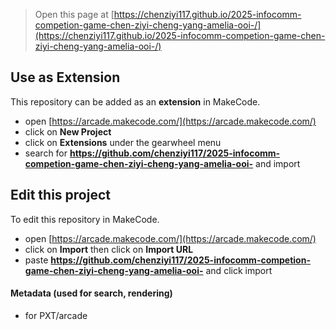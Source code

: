  


> Open this page at [https://chenziyi117.github.io/2025-infocomm-competion-game-chen-ziyi-cheng-yang-amelia-ooi-/](https://chenziyi117.github.io/2025-infocomm-competion-game-chen-ziyi-cheng-yang-amelia-ooi-/)

## Use as Extension

This repository can be added as an **extension** in MakeCode.

* open [https://arcade.makecode.com/](https://arcade.makecode.com/)
* click on **New Project**
* click on **Extensions** under the gearwheel menu
* search for **https://github.com/chenziyi117/2025-infocomm-competion-game-chen-ziyi-cheng-yang-amelia-ooi-** and import

## Edit this project

To edit this repository in MakeCode.

* open [https://arcade.makecode.com/](https://arcade.makecode.com/)
* click on **Import** then click on **Import URL**
* paste **https://github.com/chenziyi117/2025-infocomm-competion-game-chen-ziyi-cheng-yang-amelia-ooi-** and click import

#### Metadata (used for search, rendering)

* for PXT/arcade
<script src="https://makecode.com/gh-pages-embed.js"></script><script>makeCodeRender("{{ site.makecode.home_url }}", "{{ site.github.owner_name }}/{{ site.github.repository_name }}");</script>
